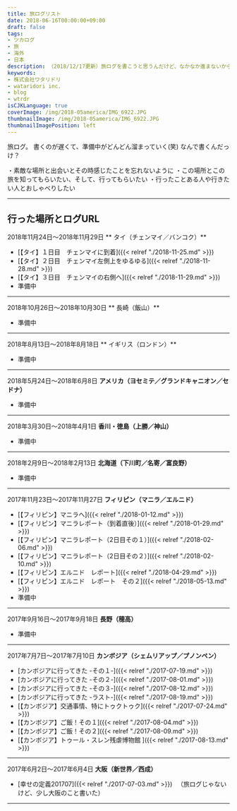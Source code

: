 ```yaml
---
title: 旅ログリスト
date: 2018-06-16T00:00:00+09:00
draft: false
tags:
- ツカログ
- 旅
- 海外
- 日本
description: （2018/12/17更新）旅ログを書こうと思うんだけど、なかなか進まないから、忘れないようにリストにしてみた
keywords:
- 株式会社ワタリドリ
- wataridori inc.
- blog
- wtrdr
isCJKLanguage: true
coverImage: /img/2018-05america/IMG_6922.JPG
thumbnailImage: /img/2018-05america/IMG_6922.JPG
thumbnailImagePosition: left
---
```

旅ログ。
書くのが遅くて、準備中がどんどん溜まっていく(笑)
なんで書くんだっけ？

・素敵な場所と出会いとその時感じたことを忘れないように
・この場所とこの旅を知ってもらいたい、そして、行ってもらいたい
・行ったことある人や行きたい人とおしゃべりしたい

-----

## 行った場所とログURL

2018年11月24日〜2018年11月29日
** タイ（チェンマイ／バンコク）**
- [【タイ】１日目　チェンマイに到着]({{< relref "./2018-11-25.md" >}})
- [【タイ】２日目　チェンマイ左側上をゆるゆる]({{< relref "./2018-11-28.md" >}})
- [【タイ】３日目　チェンマイの右側へ]({{< relref "./2018-11-29.md" >}})
- 準備中

-----

2018年10月26日〜2018年10月30日
** 長崎（飯山）**
- 準備中

-----

2018年8月13日〜2018年8月18日
** イギリス（ロンドン）**
- 準備中

-----

2018年5月24日〜2018年6月8日
**アメリカ（ヨセミテ／グランドキャニオン／セドナ）**
- 準備中

-----

2018年3月30日〜2018年4月1日
**香川・徳島（上勝／神山）**
- 準備中

-----

2018年2月9日〜2018年2月13日
**北海道（下川町／名寄／富良野）**
- 準備中

-----

2017年11月23日〜2017年11月27日
**フィリピン（マニラ／エルニド）**
- [【フィリピン】マニラへ]({{< relref "./2018-01-12.md" >}})
- [【フィリピン】マニラレポート（到着直後）]({{< relref "./2018-01-29.md" >}})
- [【フィリピン】マニラレポート（2日目その１）]({{< relref "./2018-02-06.md" >}})
- [【フィリピン】マニラレポート（2日目その２）]({{< relref "./2018-02-10.md" >}})
- [【フィリピン】エルニド　レポート]({{< relref "./2018-04-29.md" >}})
- [【フィリピン】エルニド　レポート　その２]({{< relref "./2018-05-13.md" >}})
- 準備中

-----

2017年9月16日〜2017年9月18日
**長野（穂高）**
- 準備中

-----

2017年7月7日〜2017年7月10日
**カンボジア（シェムリアップ／プノンペン）**
- [カンボジアに行ってきた -その１-]({{< relref "./2017-07-19.md" >}})
- [カンボジアに行ってきた -その２-]({{< relref "./2017-08-01.md" >}})
- [カンボジアに行ってきた -その３-]({{< relref "./2017-08-12.md" >}})
- [カンボジアに行ってきた -ラスト-]({{< relref "./2017-08-19.md" >}})
- [【カンボジア】交通事情、特にトゥクトゥク]({{< relref "./2017-07-24.md" >}})
- [【カンボジア】ご飯！その１]({{< relref "./2017-08-04.md" >}})
- [【カンボジア】ご飯！その２]({{< relref "./2017-08-09.md" >}})
- [【カンボジア】トゥール・スレン残虐博物館 ]({{< relref "./2017-08-13.md" >}})

-----

2017年6月2日〜2017年6月4日
**大阪（新世界／西成）**
- [幸せの定義201707]({{< relref "./2017-07-03.md" >}})
　（旅ログじゃないけど、少し大阪のこと書いた）

-----
